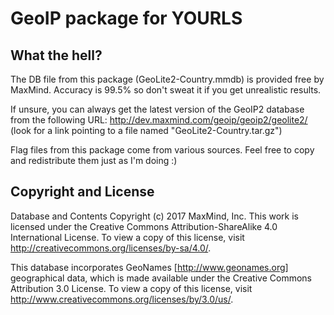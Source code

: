 GeoIP package for YOURLS
========================

What the hell?
--------------

The DB file from this package (GeoLite2-Country.mmdb) is provided free by MaxMind. Accuracy is 99.5% so don't sweat it
if you get unrealistic results.

If unsure, you can always get the latest version of the GeoIP2 database from the following
URL: http://dev.maxmind.com/geoip/geoip2/geolite2/
(look for a link pointing to a file named "GeoLite2-Country.tar.gz")

Flag files from this package come from various sources. Feel free to copy and redistribute them just as I'm doing :)


Copyright and License
---------------------

Database and Contents Copyright (c) 2017 MaxMind, Inc. This work is licensed under the Creative Commons
Attribution-ShareAlike 4.0 International License. To view a copy of this license,
visit http://creativecommons.org/licenses/by-sa/4.0/.

This database incorporates GeoNames [http://www.geonames.org] geographical data, which is made available under the
Creative Commons Attribution 3.0 License. To view a copy of this license,
visit http://www.creativecommons.org/licenses/by/3.0/us/.
